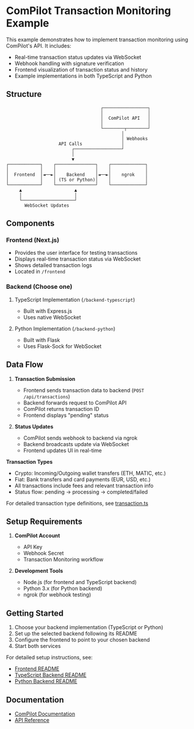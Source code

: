 # ComPilot Transaction Monitoring Example

This example demonstrates how to implement transaction monitoring using ComPilot's API. It includes:

- Real-time transaction status updates via WebSocket
- Webhook handling with signature verification
- Frontend visualization of transaction status and history
- Example implementations in both TypeScript and Python

## Structure

```
                                    ┌─────────────────┐
                                    │                 │
                                    │  ComPilot API   │
                                    │                 │
                                    └────────┬────────┘
                                            │
                                            │ Webhooks
                    API Calls               │
                         ┌──────────────────┘
                         │
                         ▼
┌────────────┐    ┌───────────────┐    ┌─────────────┐
│            │    │               │    │             │
│  Frontend  │◄──►│    Backend    │◄──►│    ngrok    │
│            │    │ (TS or Python)│    │             │
└────────────┘    └───────────────┘    └─────────────┘
     ▲                    ▲
     │                    │
     └────────────────────┘
       WebSocket Updates
```

## Components

### Frontend (Next.js)
- Provides the user interface for testing transactions
- Displays real-time transaction status via WebSocket
- Shows detailed transaction logs
- Located in `/frontend`

### Backend (Choose one)
1. TypeScript Implementation (`/backend-typescript`)
   - Built with Express.js
   - Uses native WebSocket

2. Python Implementation (`/backend-python`)
   - Built with Flask
   - Uses Flask-Sock for WebSocket

## Data Flow

1. **Transaction Submission**
   - Frontend sends transaction data to backend (`POST /api/transactions`)
   - Backend forwards request to ComPilot API
   - ComPilot returns transaction ID
   - Frontend displays "pending" status

2. **Status Updates**
   - ComPilot sends webhook to backend via ngrok
   - Backend broadcasts update via WebSocket
   - Frontend updates UI in real-time

 **Transaction Types**
   - Crypto: Incoming/Outgoing wallet transfers (ETH, MATIC, etc.)
   - Fiat: Bank transfers and card payments (EUR, USD, etc.)
   - All transactions include fees and relevant transaction info
   - Status flow: pending → processing → completed/failed

For detailed transaction type definitions, see [transaction.ts](./frontend/src/types/transaction.ts)

## Setup Requirements

1. **ComPilot Account**
   - API Key
   - Webhook Secret
   - Transaction Monitoring workflow

2. **Development Tools**
   - Node.js (for frontend and TypeScript backend)
   - Python 3.x (for Python backend)
   - ngrok (for webhook testing)

## Getting Started

1. Choose your backend implementation (TypeScript or Python)
2. Set up the selected backend following its README
3. Configure the frontend to point to your chosen backend
4. Start both services

For detailed setup instructions, see:
- [Frontend README](./frontend/README.md)
- [TypeScript Backend README](./backend-typescript/README.md)
- [Python Backend README](./backend-python/README.md)

## Documentation

- [ComPilot Documentation](https://docs.compilot.ai)
- [API Reference](https://docs.compilot.ai/developing/api/) 